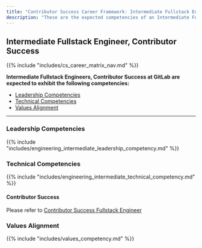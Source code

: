 ```yaml
---
title: "Contributor Success Career Framework: Intermediate Fullstack Engineer"
description: "These are the expected competencies of an Intermediate Fullstack Engineer, Contributor Success at GitLab."
---
```


## Intermediate Fullstack Engineer, Contributor Success

{{% include "includes/cs_career_matrix_nav.md" %}}

**Intermediate Fullstack Engineers, Contributor Success at GitLab are expected to exhibit the following competencies:**

- [Leadership Competencies](#leadership-competencies)
- [Technical Competencies](#technical-competencies)
- [Values Alignment](#values-alignment)

---

### Leadership Competencies

{{% include "includes/engineering_intermediate_leadership_competency.md" %}}

### Technical Competencies

{{% include "includes/engineering_intermediate_technical_competency.md" %}}

#### Contributor Success

Please refer to [Contributor Success Fullstack Engineer](/job-families/marketing/contributor-success/fullstack-engineer/#contributor-success-fullstack-engineer)

### Values Alignment

{{% include "includes/values_competency.md" %}}
